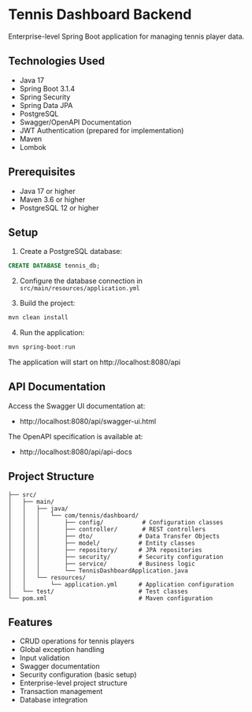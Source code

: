 # Tennis Dashboard Backend

Enterprise-level Spring Boot application for managing tennis player data.

## Technologies Used

- Java 17
- Spring Boot 3.1.4
- Spring Security
- Spring Data JPA
- PostgreSQL
- Swagger/OpenAPI Documentation
- JWT Authentication (prepared for implementation)
- Maven
- Lombok

## Prerequisites

- Java 17 or higher
- Maven 3.6 or higher
- PostgreSQL 12 or higher

## Setup

1. Create a PostgreSQL database:
```sql
CREATE DATABASE tennis_db;
```

2. Configure the database connection in `src/main/resources/application.yml`

3. Build the project:
```powershell
mvn clean install
```

4. Run the application:
```powershell
mvn spring-boot:run
```

The application will start on http://localhost:8080/api

## API Documentation

Access the Swagger UI documentation at:
- http://localhost:8080/api/swagger-ui.html

The OpenAPI specification is available at:
- http://localhost:8080/api/api-docs

## Project Structure

```
├── src/
│   ├── main/
│   │   ├── java/
│   │   │   └── com/tennis/dashboard/
│   │   │       ├── config/           # Configuration classes
│   │   │       ├── controller/       # REST controllers
│   │   │       ├── dto/             # Data Transfer Objects
│   │   │       ├── model/           # Entity classes
│   │   │       ├── repository/      # JPA repositories
│   │   │       ├── security/        # Security configuration
│   │   │       ├── service/         # Business logic
│   │   │       └── TennisDashboardApplication.java
│   │   └── resources/
│   │       └── application.yml      # Application configuration
│   └── test/                        # Test classes
└── pom.xml                          # Maven configuration
```

## Features

- CRUD operations for tennis players
- Global exception handling
- Input validation
- Swagger documentation
- Security configuration (basic setup)
- Enterprise-level project structure
- Transaction management
- Database integration